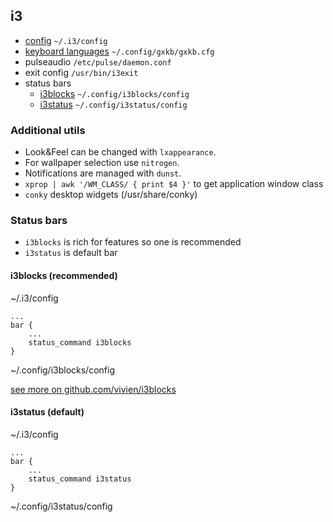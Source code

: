 ## i3

- [config](i3_config) `~/.i3/config`  
- [keyboard languages](gxkb.cfg) `~/.config/gxkb/gxkb.cfg`  
- pulseaudio `/etc/pulse/daemon.conf`      
- exit config `/usr/bin/i3exit`  
- status bars  
    + [i3blocks](i3blocks_config) `~/.config/i3blocks/config`
    + [i3status](i3status_config) `~/.config/i3status/config`    
    
### Additional utils

- Look&Feel can be changed with `lxappearance`.
- For wallpaper selection use `nitrogen`.
- Notifications are managed with `dunst`.
- `xprop | awk '/WM_CLASS/ { print $4 }'` to get application window class
- `conky` desktop widgets (/usr/share/conky)

### Status bars

- `i3blocks` is rich for features so one is recommended
- `i3status` is default bar

#### i3blocks (recommended)

~/.i3/config

    ...
    bar {
        ...
    	status_command i3blocks
    }
    
~/.config/i3blocks/config

[see more on github.com/vivien/i3blocks](https://github.com/vivien/i3blocks)

#### i3status (default)

~/.i3/config

    ...
    bar {
        ...
    	status_command i3status
    }
    
~/.config/i3status/config